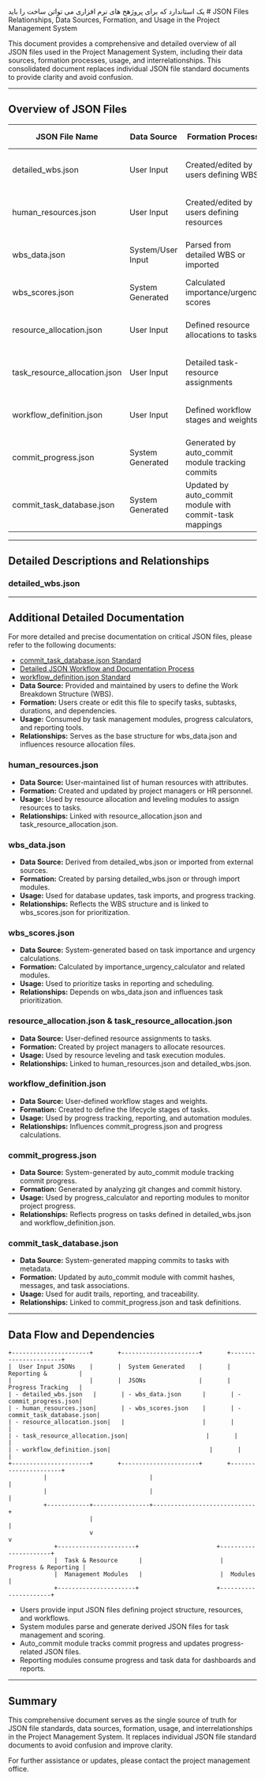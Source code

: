 یک استاندارد که برای پروژهخ های نرم افزاری می تواتن ساخت را باید # JSON Files Relationships, Data Sources, Formation, and Usage in the Project Management System

This document provides a comprehensive and detailed overview of all JSON files used in the Project Management System, including their data sources, formation processes, usage, and interrelationships. This consolidated document replaces individual JSON file standard documents to provide clarity and avoid confusion.

---

## Overview of JSON Files

| JSON File Name                | Data Source          | Formation Process                          | Usage / Consumers                          |
|------------------------------|---------------------|-------------------------------------------|--------------------------------------------|
| detailed_wbs.json             | User Input           | Created/edited by users defining WBS      | Used by task management, progress tracking |
| human_resources.json          | User Input           | Created/edited by users defining resources| Used by resource allocation, scheduling    |
| wbs_data.json                | System/User Input    | Parsed from detailed WBS or imported      | Used by task import, database updates      |
| wbs_scores.json              | System Generated     | Calculated importance/urgency scores      | Used by prioritization, reporting          |
| resource_allocation.json      | User Input           | Defined resource allocations to tasks     | Used by resource leveling, scheduling      |
| task_resource_allocation.json | User Input           | Detailed task-resource assignments         | Used by resource leveling, task execution  |
| workflow_definition.json     | User Input           | Defined workflow stages and weights        | Used by progress tracking, reporting       |
| commit_progress.json         | System Generated     | Generated by auto_commit module tracking commits | Used by progress calculator, reporting     |
| commit_task_database.json    | System Generated     | Updated by auto_commit module with commit-task mappings | Used by reporting, audit trails             |

---

## Detailed Descriptions and Relationships

### detailed_wbs.json

---

## Additional Detailed Documentation

For more detailed and precise documentation on critical JSON files, please refer to the following documents:

- [commit_task_database.json Standard](./commit_task_database.md)
- [Detailed JSON Workflow and Documentation Process](./json_workflow_detailed.md)
- [workflow_definition.json Standard](./workflow_definition_detailed.md)
- **Data Source:** Provided and maintained by users to define the Work Breakdown Structure (WBS).
- **Formation:** Users create or edit this file to specify tasks, subtasks, durations, and dependencies.
- **Usage:** Consumed by task management modules, progress calculators, and reporting tools.
- **Relationships:** Serves as the base structure for wbs_data.json and influences resource allocation files.

### human_resources.json
- **Data Source:** User-maintained list of human resources with attributes.
- **Formation:** Created and updated by project managers or HR personnel.
- **Usage:** Used by resource allocation and leveling modules to assign resources to tasks.
- **Relationships:** Linked with resource_allocation.json and task_resource_allocation.json.

### wbs_data.json
- **Data Source:** Derived from detailed_wbs.json or imported from external sources.
- **Formation:** Created by parsing detailed_wbs.json or through import modules.
- **Usage:** Used for database updates, task imports, and progress tracking.
- **Relationships:** Reflects the WBS structure and is linked to wbs_scores.json for prioritization.

### wbs_scores.json
- **Data Source:** System-generated based on task importance and urgency calculations.
- **Formation:** Calculated by importance_urgency_calculator and related modules.
- **Usage:** Used to prioritize tasks in reporting and scheduling.
- **Relationships:** Depends on wbs_data.json and influences task prioritization.

### resource_allocation.json & task_resource_allocation.json
- **Data Source:** User-defined resource assignments to tasks.
- **Formation:** Created by project managers to allocate resources.
- **Usage:** Used by resource leveling and task execution modules.
- **Relationships:** Linked to human_resources.json and detailed_wbs.json.

### workflow_definition.json
- **Data Source:** User-defined workflow stages and weights.
- **Formation:** Created to define the lifecycle stages of tasks.
- **Usage:** Used by progress tracking, reporting, and automation modules.
- **Relationships:** Influences commit_progress.json and progress calculations.

### commit_progress.json
- **Data Source:** System-generated by auto_commit module tracking commit progress.
- **Formation:** Generated by analyzing git changes and commit history.
- **Usage:** Used by progress_calculator and reporting modules to monitor project progress.
- **Relationships:** Reflects progress on tasks defined in detailed_wbs.json and workflow_definition.json.

### commit_task_database.json
- **Data Source:** System-generated mapping commits to tasks with metadata.
- **Formation:** Updated by auto_commit module with commit hashes, messages, and task associations.
- **Usage:** Used for audit trails, reporting, and traceability.
- **Relationships:** Linked to commit_progress.json and task definitions.

---

## Data Flow and Dependencies

```text
+----------------------+       +----------------------+       +----------------------+
|  User Input JSONs    |       |  System Generated    |       |  Reporting &         |
|                      |       |  JSONs               |       |  Progress Tracking   |
| - detailed_wbs.json   |       | - wbs_data.json      |       | - commit_progress.json|
| - human_resources.json|       | - wbs_scores.json    |       | - commit_task_database.json|
| - resource_allocation.json|   |                      |       |                      |
| - task_resource_allocation.json|                      |       |                      |
| - workflow_definition.json|                            |       |                      |
+----------------------+       +----------------------+       +----------------------+
          |                             |                             |
          |                             |                             |
          +------------+----------------+-----------------------------+
                       |                                              |
                       v                                              v
             +----------------------+                      +----------------------+
             |  Task & Resource      |                      |  Progress & Reporting |
             |  Management Modules   |                      |  Modules              |
             +----------------------+                      +----------------------+
```

- Users provide input JSON files defining project structure, resources, and workflows.
- System modules parse and generate derived JSON files for task management and scoring.
- Auto_commit module tracks commit progress and updates progress-related JSON files.
- Reporting modules consume progress and task data for dashboards and reports.

---

## Summary

This comprehensive document serves as the single source of truth for JSON file standards, data sources, formation, usage, and interrelationships in the Project Management System. It replaces individual JSON file standard documents to avoid confusion and improve clarity.

For further assistance or updates, please contact the project management office.
